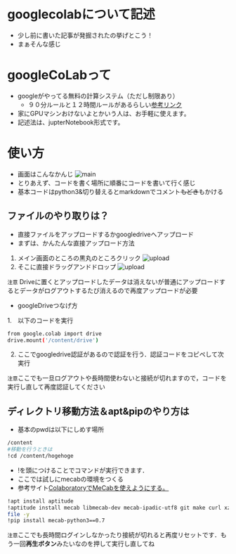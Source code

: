 # googlecolabについて記述
- 少し前に書いた記事が発掘されたの挙げとこう！
- まぁそんな感じ
# googleCoLabって
- googleがやってる無料の計算システム（ただし制限あり）
    - ９０分ルールと１２時間ルールがあるらしい[参考リンク](https://qiita.com/tomo_makes/items/b3c60b10f7b25a0a5935#2-%E3%82%B7%E3%83%A3%E3%83%83%E3%83%88%E3%83%80%E3%82%A6%E3%83%B3%E3%81%BE%E3%81%A7%E3%81%AE%E6%AE%8B%E6%99%82%E9%96%93%E3%81%AF90%E5%88%86%E3%83%AB%E3%83%BC%E3%83%AB%E3%81%A812%E6%99%82%E9%96%93%E3%83%AB%E3%83%BC%E3%83%AB)
- 家にGPUマシンおけないよとかいう人は、お手軽に使えます。
- 記述法は、jupterNotebook形式です。
# 使い方
- 画面はこんなかんじ
![main](https://github.com/kapibarasyun/til/blob/image/googlecolab/main.png?raw=true)
- とりあえず、コードを書く場所に順番にコードを書いて行く感じ
- 基本コードはpython3&切り替えるとmarkdownでコメント~~もどき~~もかける
## ファイルのやり取りは？
- 直接ファイルをアップロードするかgoogledriveへアップロード
- まずは、かんたんな直接アップロード方法
1. メイン画面のところの黒丸のところクリック
![upload](https://github.com/kapibarasyun/til/blob/image/googlecolab/kokodayo.png?raw=true)
2. そこに直接ドラッグアンドドロップ
![upload](https://github.com/kapibarasyun/til/blob/image/googlecolab/drive.png?raw=true)

`注意`
Driveに置くとアップロードしたデータは消えないが普通にアップロードするとデータがログアウトするたび消えるので再度アップロードが必要
- googleDriveつなげ方

1.　以下のコードを実行
```bash 
from google.colab import drive
drive.mount('/content/drive')
```

2. ここでgoogledrive認証があるので認証を行う．認証コードをコピペして次実行

`注意`ここでも一旦ログアウトや長時間使わないと接続が切れますので，コードを実行し直して再度認証してください

## ディレクトリ移動方法＆apt&pipのやり方は
- 基本のpwdは以下にしめす場所
```bash
/content
#移動を行うときは
!cd /content/hogehoge
```
- !を頭につけることでコマンドが実行できます．
- ここでは試しにmecabの環境をつくる
- 参考サイト[ColaboratoryでMeCabを使えようにする。](https://qiita.com/pytry3g/items/897ae738b8fbd3ae7893)
```bash
!apt install aptitude
!aptitude install mecab libmecab-dev mecab-ipadic-utf8 git make curl xzutils
file -y
!pip install mecab-python3==0.7
```
`注意`ここでも長時間ログインしなかったり接続が切れると再度リセットです．もう一回**再生ボタン**みたいなのを押して実行し直してね
